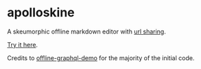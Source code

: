 # apolloskine

A skeumorphic offline markdown editor with [url sharing](https://apolloskine.netlify.app/share/YXBvbGxvc2tpbmU%7D/IyBhcG9sbG9za2luZQoKQSBza2V1bW9ycGhpYyBvZmZsaW5lIG1hcmtkb3duIGVkaXRvciB3aXRoIGRlY2VudHJhbGl6ZWQgc2hhcmluZy4KCltUcnkgaXQgaGVyZV0oaHR0cHM6Ly9hcG9sbG9za2luZS5uZXRsaWZ5LmFwcCkuCgpDcmVkaXRzIHRvIFtvZmZsaW5lLWdyYXBocWwtZGVtb10oaHR0cHM6Ly9naXRodWIuY29tL3NhbW5vaC9vZmZsaW5lLWdyYXBocWwtZGVtbykgZm9yIHRoZSBtYWpvcml0eSBvZiB0aGUgaW5pdGlhbCBjb2RlLg).

[Try it here](https://apolloskine.netlify.app).

Credits to [offline-graphql-demo](https://github.com/samnoh/offline-graphql-demo) for the majority of the initial code.
